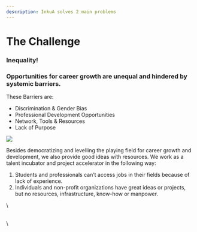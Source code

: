 ```yaml
---
description: InkuA solves 2 main problems
---
```


# The Challenge

### Inequality!

### Opportunities for career growth are unequal and hindered by systemic barriers.

These Barriers are:

* Discrimination & Gender Bias
* Professional Development Opportunities
* Network, Tools & Resources
* Lack of Purpose

![](https://lh5.googleusercontent.com/pGPYqttqkjKyLUHmYQyVEZLP3B2iOYDXCdxmAe9OkXEYa\_fA746oVUsSPYyPNKNSc3urO1pszFZVR8Skh8EPncPgf-yvkBthIXfNfUJ9PXUKJ8Inog6fhUzS9iGws\_cn0f7DBc2kcLp-bN1G0N-5q0q0Rw=s2048)

Besides democratizing and levelling the playing field for career growth and development, we also provide good ideas with resources. We work as a talent incubator and project accelerator in the following way:&#x20;

1. Students and professionals can’t access jobs in their fields because of lack of experience.
2. Individuals and non-profit organizations have great ideas or projects, but no resources, infrastructure,  know-how or manpower.





\


\
\
